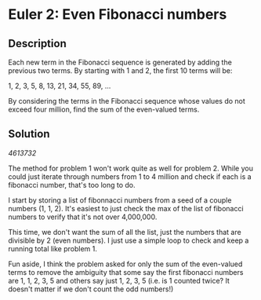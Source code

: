 
# Euler 2: Even Fibonacci numbers

## Description
Each new term in the Fibonacci sequence is generated by adding the previous two terms. By starting with 1 and 2, the first 10 terms will be:

1, 2, 3, 5, 8, 13, 21, 34, 55, 89, ...

By considering the terms in the Fibonacci sequence whose values do not exceed four million, find the sum of the even-valued terms.

## Solution

*4613732*

The method for problem 1 won't work quite as well for problem 2. While you could just
iterate through numbers from 1 to 4 million and check if each is a fibonacci number, that's too
long to do.

I start by storing a list of fibonnacci numbers from a seed of a couple numbers (1, 1, 2).
It's easiest to just check the max of the list of fibonacci numbers to verify that it's
not over 4,000,000.

This time, we don't want the sum of all the list, just the numbers that are divisible by 2 (even numbers).
I just use a simple loop to check and keep a running total like problem 1.

Fun aside, I think the problem asked for only the sum of the even-valued terms
to remove the ambiguity that some say the first fibonacci numbers are 1, 1, 2, 3, 5 and others say just 1, 2, 3, 5 (i.e. is
1 counted twice? It doesn't matter if we don't count the odd numbers!)